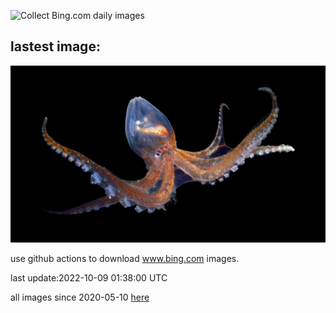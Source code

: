 ![Collect Bing.com daily images](https://github.com/counter2015/bing-daily-images/workflows/Collect%20Bing.com%20daily%20images/badge.svg)
## lastest image:
![](images/GlassOctopus.jpg)

use github actions to download www.bing.com images.

last update:2022-10-09 01:38:00 UTC

all images since 2020-05-10 [here](https://github.com/counter2015/bing-daily-images/tree/master/images) 
